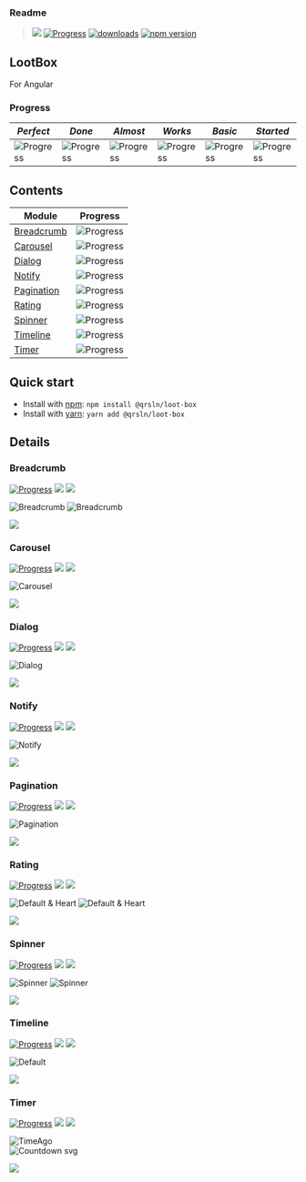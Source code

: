 ### Readme

> [![](https://img.shields.io/badge/Main-projects-white)](../projects.md)
> [![Progress](https://img.shields.io/badge/Demo-blue)](https://krsln.github.io/NgLootBox/LootBox)
> [![downloads](https://img.shields.io/npm/dm/@qrsln/loot-box.svg)](https://npmcharts.com/compare/@qrsln/loot-box?minimal=true)
> [![npm version](https://badge.fury.io/js/%40qrsln%2Floot-box.svg)](https://badge.fury.io/js/%40qrsln%2Floot-box)

## LootBox

For Angular  

### Progress

| *Perfect*                                            | *Done*                                               | *Almost*                                             | *Works*                                              | *Basic*                                              | *Started*                                            |
|------------------------------------------------------|------------------------------------------------------|------------------------------------------------------|------------------------------------------------------|------------------------------------------------------|------------------------------------------------------|
| ![Progress](https://img.shields.io/badge/✔✔✔✔✔-blue) | ![Progress](https://img.shields.io/badge/✔✔✔✔☐-blue) | ![Progress](https://img.shields.io/badge/✔✔✔☐☐-blue) | ![Progress](https://img.shields.io/badge/✔✔☐☐☐-blue) | ![Progress](https://img.shields.io/badge/✔☐☐☐☐-blue) | ![Progress](https://img.shields.io/badge/☐☐☐☐☐-blue) |

## Contents

| Module                    | Progress                                             |
|---------------------------|------------------------------------------------------|
| [Breadcrumb](#breadcrumb) | ![Progress](https://img.shields.io/badge/✔✔✔☐☐-blue) |
| [Carousel](#carousel)     | ![Progress](https://img.shields.io/badge/✔✔☐☐☐-blue) |
| [Dialog](#dialog)         | ![Progress](https://img.shields.io/badge/✔☐☐☐☐-blue) |
| [Notify](#notify)         | ![Progress](https://img.shields.io/badge/✔✔✔✔☐-blue) |
| [Pagination](#pagination) | ![Progress](https://img.shields.io/badge/✔✔☐☐☐-blue) |
| [Rating](#rating)         | ![Progress](https://img.shields.io/badge/✔✔✔✔☐-blue) |
| [Spinner](#spinner)       | ![Progress](https://img.shields.io/badge/✔✔✔☐☐-blue) |
| [Timeline](#timeline)     | ![Progress](https://img.shields.io/badge/✔✔✔✔☐-blue) |
| [Timer](#timer)           | ![Progress](https://img.shields.io/badge/✔✔✔✔☐-blue) |

## Quick start

- Install with [npm](https://www.npmjs.com/): `npm install @qrsln/loot-box`
- Install with [yarn](https://yarnpkg.com/): `yarn add @qrsln/loot-box`

## Details

### Breadcrumb

[![Progress](https://img.shields.io/badge/Demo-✔✔✔☐☐-blue)](https://krsln.github.io/NgLootBox/LootBox/Breadcrumb)
[![](https://img.shields.io/badge/readme-white)](Libs/Breadcrumb/readme.md)
[![](https://img.shields.io/badge/usage-orange)](Libs/Breadcrumb/usage.md)

![](../../Images/LootBox/Breadcrumb_2022-01-27.png "Breadcrumb")
![](../../Images/LootBox/Breadcrumb_Chevron_2022-01-27.png "Breadcrumb")

*[![](https://img.shields.io/badge/Top_⬆-blue)](#lootbox)*

### Carousel

[![Progress](https://img.shields.io/badge/Demo-✔✔☐☐☐-blue)](https://krsln.github.io/NgLootBox/LootBox/Carousel)
[![](https://img.shields.io/badge/readme-white)](Libs/Carousel/readme.md)
[![](https://img.shields.io/badge/usage-orange)](Libs/Carousel/usage.md)

![](../../Images/LootBox/Carousel_2022-01-27.png "Carousel")

*[![](https://img.shields.io/badge/Top_⬆-blue)](#lootbox)*

### Dialog

[![Progress](https://img.shields.io/badge/Demo-✔☐☐☐☐-blue)](https://krsln.github.io/NgLootBox/LootBox/Dialog)
[![](https://img.shields.io/badge/readme-white)](Libs/Dialog/readme.md)
[![](https://img.shields.io/badge/usage-orange)](Libs/Dialog/usage.md)

![](../../Images/LootBox/Dialog_2022-01-27.png "Dialog")

*[![](https://img.shields.io/badge/Top_⬆-blue)](#lootbox)*

### Notify

[![Progress](https://img.shields.io/badge/Demo-✔✔✔✔☐-blue)](https://krsln.github.io/NgLootBox/LootBox/Notify)
[![](https://img.shields.io/badge/readme-white)](Libs/Notify/readme.md)
[![](https://img.shields.io/badge/usage-orange)](Libs/Notify/usage.md)

![](../../Images/LootBox/Notify_2022-01-27.png "Notify")

*[![](https://img.shields.io/badge/Top_⬆-blue)](#lootbox)*

### Pagination

[![Progress](https://img.shields.io/badge/Demo-✔✔☐☐☐-blue)](https://krsln.github.io/NgLootBox/LootBox/Pagination)
[![](https://img.shields.io/badge/readme-white)](Libs/Pagination/readme.md)
[![](https://img.shields.io/badge/usage-orange)](Libs/Pagination/usage.md)

![](../../Images/LootBox/Pagination_2022-01-27.png "Pagination")

*[![](https://img.shields.io/badge/Top_⬆-blue)](#lootbox)*

### Rating

[![Progress](https://img.shields.io/badge/Demo-✔✔✔✔☐-blue)](https://krsln.github.io/NgLootBox/LootBox/Rating)
[![](https://img.shields.io/badge/readme-white)](Libs/Rating/readme.md)
[![](https://img.shields.io/badge/usage-orange)](Libs/Rating/usage.md)

![](../../Images/LootBox/Rating_Star_2022-01-27.png "Default & Heart")
![](../../Images/LootBox/Rating_Heart_2022-01-27.png "Default & Heart")

*[![](https://img.shields.io/badge/Top_⬆-blue)](#lootbox)*

### Spinner

[![Progress](https://img.shields.io/badge/Demo-✔✔✔☐☐-blue)](https://krsln.github.io/NgLootBox/LootBox/Spinner)
[![](https://img.shields.io/badge/readme-white)](Libs/Spinner/readme.md)
[![](https://img.shields.io/badge/usage-orange)](Libs/Spinner/usage.md)

![](../../Images/LootBox/Spinner_Vortex_2022-01-27.png "Spinner")
![](../../Images/LootBox/Spinner_Grow_Border_2022-01-27.png "Spinner")

*[![](https://img.shields.io/badge/Top_⬆-blue)](#lootbox)*

### Timeline

[![Progress](https://img.shields.io/badge/Demo-✔✔✔✔☐-blue)](https://krsln.github.io/NgLootBox/LootBox/Timeline)
[![](https://img.shields.io/badge/readme-white)](Libs/Timeline/readme.md)
[![](https://img.shields.io/badge/usage-orange)](Libs/Timeline/usage.md)

![](../../Images/LootBox/Timeline_Default_2022-01-27.png "Default")

*[![](https://img.shields.io/badge/Top_⬆-blue)](#lootbox)*

### Timer

[![Progress](https://img.shields.io/badge/Demo-✔✔✔✔☐-blue)](https://krsln.github.io/NgLootBox/LootBox/Timer)
[![](https://img.shields.io/badge/readme-white)](Libs/Timer/readme.md)
[![](https://img.shields.io/badge/usage-orange)](Libs/Timer/usage.md)

![](../../Images/LootBox/Timer_TimeAgo_2022-01-27.png "TimeAgo")  
![](../../Images/LootBox/Timer_Countdown_Svg-new_2022-01-27.png "Countdown svg")

*[![](https://img.shields.io/badge/Top_⬆-blue)](#lootbox)*
